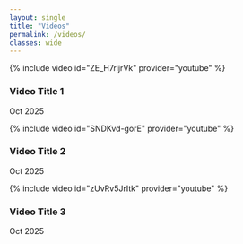 ```yaml
---
layout: single
title: "Videos"
permalink: /videos/
classes: wide
---
```


<div class="vd-grid">

  <article class="vd-card">
    <div class="vd-embed">
      {% include video id="ZE_H7rijrVk" provider="youtube" %}
    </div>
    <h3 class="vd-title">Video Title 1</h3>
    <p class="vd-meta">Oct 2025</p>
  </article>

  <article class="vd-card">
    <div class="vd-embed">
      {% include video id="SNDKvd-gorE" provider="youtube" %}
    </div>
    <h3 class="vd-title">Video Title 2</h3>
    <p class="vd-meta">Oct 2025</p>
  </article>

  <article class="vd-card">
    <div class="vd-embed">
      {% include video id="zUvRv5JrItk" provider="youtube" %}
    </div>
    <h3 class="vd-title">Video Title 3</h3>
    <p class="vd-meta">Oct 2025</p>
  </article>

</div>
